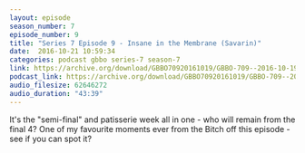 ```yaml
---
layout: episode
season_number: 7
episode_number: 9
title: "Series 7 Episode 9 - Insane in the Membrane (Savarin)"
date:  2016-10-21 10:59:34
categories: podcast gbbo series-7 season-7
link: https://archive.org/download/GBBO70920161019/GBBO-709--2016-10-19.mp3
podcast_link: https://archive.org/download/GBBO70920161019/GBBO-709--2016-10-19.mp3
audio_filesize: 62646272
audio_duration: "43:39"
---
```

It's the "semi-final" and patisserie week all in one - who will remain from the final 4? One of my favourite moments ever from the Bitch off this episode - see if you can spot it?
